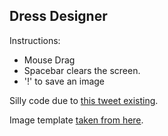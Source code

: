 ## Dress Designer

Instructions: 
 * Mouse Drag
 * Spacebar clears the screen.
 * '!' to save an image

Silly code due to [this tweet existing](https://twitter.com/alexis_o_O/status/1437653104246276100).

Image template [taken from here](https://www.deviantart.com/princeesther/art/Hands-Wide-Super-Man-Pose-Body-Template-Line-524434562).

